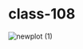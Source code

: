 # class-108

![newplot (1)](https://user-images.githubusercontent.com/63299443/116225103-0f031200-a76f-11eb-8340-d2d15acaa108.png)
